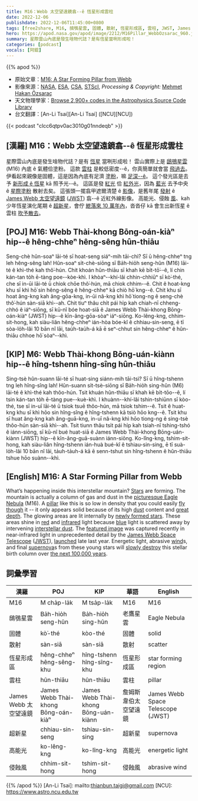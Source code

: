 ```yaml
---
title: M16：Webb 太空望遠鏡翕--ê 恆星形成雲柱
date: 2022-12-06
publishdate: 2022-12-06T11:45:00+0800
tags: [free2share, M16, 鴟鴞星雲, 固體, 散射, 恆星形成區, 雲柱, JWST, James Webb 太空望遠鏡, 超新星, 高能光, 侵蝕風]
hero: https://apod.nasa.gov/apod/image/2212/M16Pillar_WebbOzsarac_960.jpg
summary: 星際雲山內底是發生啥物代誌？是有恆星當咧形成啦！
categories: [podcast]
vocals: [阿錕]
---
```


{{% apod %}}

- 原始文章：[M16: A Star Forming Pillar from Webb](https://apod.nasa.gov/apod/ap221206.html)
- 影像來源：[NASA](https://www.nasa.gov), [ESA](https://www.esa.int/), [CSA](https://www.asc-csa.gc.ca/eng/), [STScI](https://www.stsci.edu/), _Processing & Copyright:_ [Mehmet Hakan Özsaraç](https://www.flickr.com/photos/mhozsarac/)
- 天文物理學家：[Browse 2,900+ codes in the Astrophysics Source Code Library](http://ascl.net/)
- 台文翻譯：[An-Li Tsai][An-Li Tsai] ([NCU][NCU])

{{< podcast "clcc6qtpv0ac3010g01nndeqb" >}}

## [漢羅] M16：Webb 太空望遠鏡翕--ê 恆星形成雲柱
星際雲山內底是發生啥物代誌？是有 [恆星][Stars] 當咧形成啦！
雲山實際上是 [鴟鴞星雲][picturesque Eagle Nebula t] (M16) 內底 ê 氣體佮塗粉。
這款 [雲柱][pillar t] 是較低密度--ê，你真簡單就會當 [飛過去][fly though]。
伊看起來親像是固體，這是因為內底有足濟 [塗粉][dust]，嘛 [足深--ê][great depth t]。
這个發光區是去予 [新形成 ê 恆星][newly formed stars t] kā 照予光--ê。
這區是發 [紅光][red] 佮 [紅外光][infrared]，因為 [藍光][blue] 去予中央 ê [星際塗粉][interstellar dust] 散射去矣。
這張頭一擺翕甲遮爾清楚 ê [影像][featured image]，是舊年尾 [發射][launched] ê [James Webb 太空望遠鏡][James Webb Space Telescope] ([JWST][JWST]) 翕--ê 近紅外線影像。
高能光、侵蝕 [風][wind]、kah 少年恆星演化尾期 ê [超新星][supernova]，會佇 [紲落來 10 萬年內][the next 100,000 years]，沓沓仔 kā 會生出新恆星 ê 雲柱 [吹予散去][slowly destroy]。

## [POJ] M16: Webb Thài-khong Bōng-oán-kiàⁿ hi̍p--ê hêng-chheⁿ hêng-sêng hûn-thiāu
Seng-chè hûn-soaⁿ lāi-té sī hoat-seng siáⁿ-mih tāi-chì? Sī ū hêng-chheⁿ tng leh hêng-sêng lah!
Hûn-soaⁿ si̍t-chè-siōng sī Ba̍h-hio̍h seng-hûn (M16) lāi-té ê khì-thé kah thô͘-hún.
Chit khoán hûn-thiāu sī khah kē bi̍t-tō͘--ê, lí chin kán-tan to̍h ē-tàng poe--kòe-khì.
I khòaⁿ--khí-lâi chhin-chhiūⁿ sī kò͘-thé, che sī in-ūi lāi-té ū chiok chōe thô͘-hún, mā chiok chhim--ê.
Chit ê hoat-kng khu sī khì hō͘ sin hêng-sêng ê hêng-chheⁿ kā chiò hō͘ kng--ê.
Chit khu sī hoat âng-kng kah âng-gōa-kng, in-ūi nâ-kng khì hō͘ tiong-ng ê seng-chè thô͘-hún sàn-siā khì--ah.
Chit tiuⁿ thâu chi̍t pái hi̍p kah chiah-nī chheng-chhó ê iáⁿ-siōng, sī kū-nî bóe hoat-siā ê James Webb Thài-khong Bōng-oán-kiàⁿ (JWST) hip--ê kīn-âng-gōa-sòaⁿ iáⁿ-siōng.
Ko-lêng-kng, chhim-sit-hong, kah siàu-liân hêng-chheⁿ ián-hòa bóe-kî ê chhiau-sin-seng, ē tī sòa-lo̍h-lâi 10 bān nî lāi, tau̍h-tau̍h-á kā ē seⁿ-chhut sin hêng-chheⁿ ê hûn-thiāu chhoe hō͘ sòaⁿ--khì.



## [KIP] M6: Webb Thài-khong Bōng-uán-kiànn hi̍p--ê hîng-tshenn hîng-sîng hûn-thiāu
Sing-tsè hûn-suann lāi-té sī huat-sing siánn-mih tāi-tsì? Sī ū hîng-tshenn tng leh hîng-sîng lah!
Hûn-suann si̍t-tsè-siōng sī Ba̍h-hio̍h sing-hûn (M6) lāi-té ê khì-thé kah thôo-hún.
Tsit khuán hûn-thiāu sī khah kē bi̍t-tōo--ê, lí tsin kán-tan to̍h ē-tàng pue--kuè-khì.
I khuànn--khí-lâi tshin-tshiūnn sī kòo-thé, tse sī in-uī lāi-té ū tsiok tsuē thôo-hún, mā tsiok tshim--ê.
Tsit ê huat-kng khu sī khì hōo sin hîng-sîng ê hîng-tshenn kā tsiò hōo kng--ê.
Tsit khu sī huat âng-kng kah âng-guā-kng, in-uī nâ-kng khì hōo tiong-ng ê sing-tsè thôo-hún sàn-siā khì--ah.
Tsit tiunn thâu tsi̍t pái hi̍p kah tsiah-nī tshing-tshó ê iánn-siōng, sī kū-nî bué huat-siā ê James Webb Thài-khong Bōng-uán-kiànn (JWST) hip--ê kīn-âng-guā-suànn iánn-siōng.
Ko-lîng-kng, tshim-sit-hong, kah siàu-liân hîng-tshenn ián-huà bué-kî ê tshiau-sin-sing, ē tī suà-lo̍h-lâi 10 bān nî lāi, ta̍uh-ta̍uh-á kā ē senn-tshut sin hîng-tshenn ê hûn-thiāu tshue hōo suànn--khì.

## [English] M16: A Star Forming Pillar from Webb
What’s happening inside this interstellar mountain?
[Stars][Stars] are forming.
The mountain is actually a column of gas and dust in the [picturesque Eagle Nebula][picturesque Eagle Nebula e] (M16).
A [pillar][pillar e] like this is so low in density that you could easily [fly though][fly though] it -- it only appears solid because of its high [dust][dust] content and [great depth][great depth e].
The glowing areas are lit internally by [newly formed stars][newly formed stars e].
These areas shine in [red][red] and [infrared][infrared] light because [blue][blue] light is scattered away by intervening [interstellar dust][interstellar dust].
The [featured image][featured image] was captured recently in near-infrared light in unprecedented detail by the [James Webb Space Telescope][James Webb Space Telescope] ([JWST][JWST]), [launched][launched] late last year.
Energetic light, abrasive [wind][wind]s, and final [supernova][supernova]s from these young stars will [slowly destroy][slowly destroy] this stellar birth column over [the next 100,000 years][the next 100,000 years].


## 詞彙學習

|漢羅|POJ|KIP|華語|English|
|-|-|-|-|-|
|M16|M cha̍p-la̍k|M tsa̍p-la̍k|M16|M16|
|鴟鴞星雲|Ba̍h-hio̍h seng-hûn|Ba̍h-hio̍h sing-hûn|老鷹星雲|Eagle Nebula|
|固體|kò͘-thé|kòo-thé|固體|solid|
|散射|sàn-siā|sàn-siā|散射|scatter|
|恆星形成區|hêng-chheⁿ hêng-sêng-khu|hîng-tshenn hîng-sîng-khu|恆星形成區|star forming region|
|雲柱|hûn-thiāu|hûn-thiāu|雲柱|pillar|
|James Webb 太空望遠鏡|James Webb Thài-khong Bōng-oán-kiàⁿ|James Webb Thài-khong Bōng-uán-kiànn|詹姆斯韋伯太空望遠鏡|James Webb Space Telescope (JWST)|
|超新星|chhiau-sin-seng|tshiau-sin-sing|超新星|supernova|
|高能光|ko-lêng-kng|ko-lîng-kng|高能光|energetic light|
|侵蝕風|chhim-sit-hong|tshim-sit-hong|侵蝕風|abrasive wind|

{{% /apod %}}
[An-Li Tsai]: mailto:thianbun.taigi@gmail.com
[NCU]: https://www.astro.ncu.edu.tw

[copyright]: https://apod.nasa.gov/apod/fap/lib/about_apod.html#srapply
[License]: https://creativecommons.org/licenses/by/2.0/


[Stars]:https://science.nasa.gov/astrophysics/focus-areas/how-do-stars-form-and-evolve
[picturesque Eagle Nebula e]:https://apod.nasa.gov/apod/ap221004.html
[picturesque Eagle Nebula t]:https://apod.tw/daily/20221004/
[pillar e]:https://apod.nasa.gov/apod/ap221020.html
[pillar t]:https://apod.tw/daily/20221020/
[fly though]:https://www.redpointglobal.com/wp-content/uploads/2021/05/dog-goggles-head-out-car-window-scaled.jpg
[dust]:https://astronomy.swin.edu.au/cosmos/d/Dust+Grain
[great depth e]:https://apod.nasa.gov/apod/ap210802.html
[great depth t]:https://apod.tw/daily/20210802/
[newly formed stars e]:https://apod.nasa.gov/apod/ap211124.html
[newly formed stars t]:https://apod.tw/daily/20211124/
[red]:https://www.html.am/html-codes/color/html-red-code.cfm
[infrared]:https://science.nasa.gov/ems/07_infraredwaves
[blue]:https://wallpaper.dog/large/10702687.jpg
[interstellar dust]:https://apod.nasa.gov/apod/ap030706.html
[featured image]:https://www.flickr.com/photos/mhozsarac/52475293211/in/dateposted/
[James Webb Space Telescope]:https://www.nasa.gov/mission_pages/webb/main/index.html
[JWST]:https://www.nasa.gov/mission_pages/webb/main/index.html
[launched]:https://youtu.be/7nT7JGZMbtM?t=4920
[wind]:https://en.wikipedia.org/wiki/Stellar_wind
[supernova]:https://youtu.be/aysiMbgml5g
[slowly destroy]:https://www.forbes.com/sites/startswithabang/2017/06/26/how-quickly-are-the-pillars-of-creation-being-destroyed/
[the next 100,000 years]:https://en.wikipedia.org/wiki/Timeline_of_the_far_future
